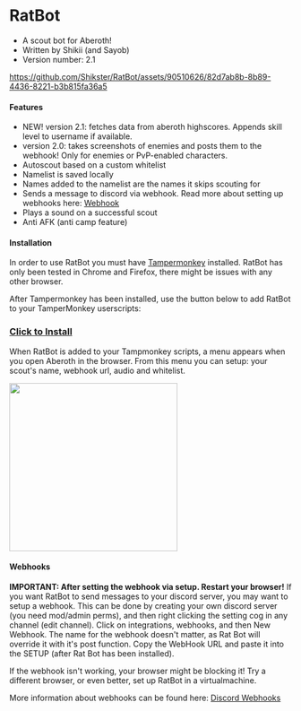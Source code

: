 # RatBot
- A scout bot for Aberoth!
- Written by Shikii (and Sayob)
- Version number: 2.1

https://github.com/Shikster/RatBot/assets/90510626/82d7ab8b-8b89-4436-8221-b3b815fa36a5

#### Features
- NEW! version 2.1: fetches data from aberoth highscores. Appends skill level to username if available.
- version 2.0: takes screenshots of enemies and posts them to the webhook! Only for enemies or PvP-enabled characters.
- Autoscout based on a custom whitelist
- Namelist is saved locally
- Names added to the namelist are the names it skips scouting for
- Sends a message to discord via webhook. Read more about setting up webhooks here: [Webhook](https://github.com/Shikster/RatBot#Webhooks)
- Plays a sound on a successful scout
- Anti AFK (anti camp feature)



#### Installation
In order to use RatBot you must have [Tampermonkey](https://www.tampermonkey.net/) installed.
RatBot has only been tested in Chrome and Firefox, there might be issues with any other browser.

After Tampermonkey has been installed, use the button below to add RatBot to your TamperMonkey userscripts:
### [Click to Install](https://github.com/Shikster/RatBot/raw/main/RatBot.user.js)

When RatBot is added to your Tampmonkey scripts, a menu appears when you open Aberoth in the browser. From this menu you can setup: your scout's name, webhook url, audio and whitelist.

<img src="https://github.com/Shikster/RatBot/assets/90510626/33684d7b-e614-42e2-afab-06ec228c0fb7" width="300">


#### Webhooks
**IMPORTANT: After setting the webhook via setup. Restart your browser!**
If you want RatBot to send messages to your discord server, you may want to setup a webhook.
This can be done by creating your own discord server (you need mod/admin perms), and then right clicking the setting cog in any channel (edit channel).
Click on integrations, webhooks, and then New Webhook. The name for the webhook doesn't matter, as Rat Bot will override it with it's post function. Copy the WebHook URL and paste it into the SETUP (after Rat Bot has been installed). 

If the webhook isn't working, your browser might be blocking it! Try a different browser, or even better, set up RatBot in a virtualmachine.

More information about webhooks can be found here:
[Discord Webhooks](https://support.discord.com/hc/en-us/articles/228383668-Intro-to-Webhooks)
